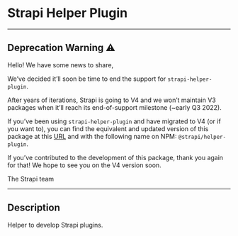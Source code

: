 # Strapi Helper Plugin

---

## Deprecation Warning :warning:

Hello! We have some news to share,

We’ve decided it’ll soon be time to end the support for `strapi-helper-plugin`.

After years of iterations, Strapi is going to V4 and we won’t maintain V3 packages when it’ll reach its end-of-support milestone (~early Q3 2022).

If you’ve been using `strapi-helper-plugin` and have migrated to V4 (or if you want to), you can find the equivalent and updated version of this package at this [URL](https://github.com/strapi/strapi/tree/master/packages/core/helper-plugin) and with the following name on NPM: `@strapi/helper-plugin`.

If you’ve contributed to the development of this package, thank you again for that! We hope to see you on the V4 version soon.

The Strapi team

---

## Description

Helper to develop Strapi plugins.
